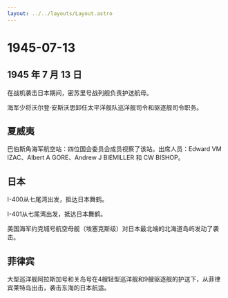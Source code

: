```yaml
---
layout: ../../layouts/Layout.astro
---
```


# 1945-07-13

## 1945 年 7 月 13 日

在战机袭击日本期间，密苏里号战列舰负责护送航母。

海军少将沃尔登·安斯沃思卸任太平洋舰队巡洋舰司令和驱逐舰司令职务。

## 夏威夷

巴伯斯角海军航空站：四位国会委员会成员视察了该站。出席人员：Edward VM
IZAC、Albert A GORE、Andrew J BIEMILLER 和 CW BISHOP。

## 日本

I-400从七尾湾出发，抵达日本舞鹤。

I-401从七尾湾出发，抵达日本舞鹤。

美国海军约克城号航空母舰（埃塞克斯级）对日本最北端的北海道岛屿发动了袭击。

## 菲律宾

大型巡洋舰阿拉斯加号和关岛号在4艘轻型巡洋舰和9艘驱逐舰的护送下，从菲律宾莱特岛出击，袭击东海的日本航运。